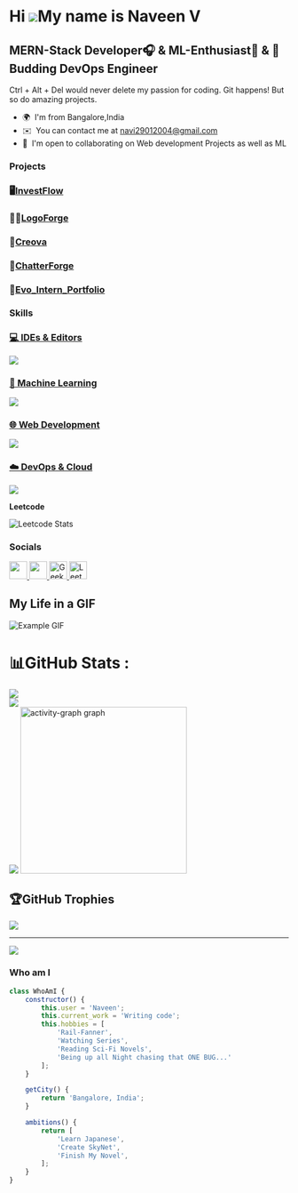 Hi ![](https://user-images.githubusercontent.com/18350557/176309783-0785949b-9127-417c-8b55-ab5a4333674e.gif)My name is Naveen V
================================================================================================================================

MERN-Stack Developer🎧 & ML-Enthusiast🤖 & 🩻Budding DevOps Engineer
--------------------

Ctrl + Alt + Del would never delete my passion for coding. Git happens! But so do amazing projects.

* 🌍  I'm from Bangalore,India
* ✉️  You can contact me at [navi29012004@gmail.com](mailto:navi29012004@gmail.com)
* 🤝  I'm open to collaborating on Web development Projects as well as ML


### Projects
<h3>🖥️<a href="https://main.d1pls9soqnfwtf.amplifyapp.com/dashboard">InvestFlow</a></h3>
<h3>🧑‍🚒<a href="https://logoforge.vercel.app/">LogoForge</a></h3>
<h3>🔪<a href="https://creova.vercel.app/">Creova</a></h3>
<h3>💬<a href="https://chatterforge.onrender.com/">ChatterForge</a></h3>
<h3>👾<a href="https://evo-website.vercel.app/">Evo_Intern_Portfolio</a></h3>


### Skills


<p align="left">
  <a href="https://skillicons.dev">
  <!-- IDEs -->
  <h3>💻 IDEs & Editors</h3>
    <img src="https://skillicons.dev/icons?i=vscode,eclipse,androidstudio,replit" />

  <!-- Machine Learning -->
  <h3>🤖 Machine Learning</h3>
    <img src="https://skillicons.dev/icons?i=python,pytorch,tensorflow,sklearn,matlab" />

  <!-- Web Development -->
  <h3>🌐 Web Development</h3>
    <img src="https://skillicons.dev/icons?i=html,css,js,react,vue,tailwind,vite,bootstrap,jquery,express,mongodb,nodejs,npm,firebase,postgres,prisma,redux,figma,postman" />

  <!-- DevOps & Cloud -->
  <h3>☁️ DevOps & Cloud</h3>
    <img src="https://skillicons.dev/icons?i=aws,git,github,heroku,docker,jenkins,linux,redhat,bash,mysql" />
  </a>
</p>



<b>Leetcode</b>


![Leetcode Stats](https://leetcard.jacoblin.cool/naveen_2924)


### Socials

<p align="left">
  <a href="https://www.linkedin.com/in/naveen-v-a03390287/" target="_blank" rel="noreferrer">
    <picture>
      <source media="(prefers-color-scheme: dark)" srcset="https://raw.githubusercontent.com/danielcranney/readme-generator/main/public/icons/socials/linkedin-dark.svg" />
      <source media="(prefers-color-scheme: light)" srcset="https://raw.githubusercontent.com/danielcranney/readme-generator/main/public/icons/socials/linkedin.svg" />
      <img src="https://raw.githubusercontent.com/danielcranney/readme-generator/main/public/icons/socials/linkedin.svg" width="32" height="32" />
    </picture>
  </a>
  <a href="https://www.instagram.com/naveen_2924/" target="_blank" rel="noreferrer">
    <picture>
      <source media="(prefers-color-scheme: dark)" srcset="https://raw.githubusercontent.com/danielcranney/readme-generator/main/public/icons/socials/instagram-dark.svg" />
      <source media="(prefers-color-scheme: light)" srcset="https://raw.githubusercontent.com/danielcranney/readme-generator/main/public/icons/socials/instagram.svg" />
      <img src="https://raw.githubusercontent.com/danielcranney/readme-generator/main/public/icons/socials/instagram.svg" width="32" height="32" />
    </picture>
  </a>
  <a href="https://www.geeksforgeeks.org/user/navi2909zsn/" target="_blank" rel="noreferrer">
    <img src="https://upload.wikimedia.org/wikipedia/commons/4/43/GeeksforGeeks.svg" width="32" height="32" alt="GeeksforGeeks" />
  </a>
  <a href="https://leetcode.com/u/naveen_2924/" target="_blank" rel="noreferrer">
    <img src="https://upload.wikimedia.org/wikipedia/commons/1/19/LeetCode_logo_black.png" width="32" height="32" alt="LeetCode" />
  </a>
</p>


## My Life in a GIF

![Example GIF](https://user-images.githubusercontent.com/74038190/225813708-98b745f2-7d22-48cf-9150-083f1b00d6c9.gif)



# 📊GitHub Stats :
![](https://github-readme-stats.vercel.app/api?username=nav2924&theme=radical&hide_border=false&include_all_commits=false&count_private=false)<br/>
![](https://github-readme-streak-stats.herokuapp.com/?user=nav2924&theme=radical&hide_border=false)<br/>
![](https://github-readme-stats.vercel.app/api/top-langs/?username=nav2924&theme=radical&hide_border=false&include_all_commits=false&count_private=false&layout=compact)
<img src="https://github-readme-activity-graph.vercel.app/graph?username=nav2924&radius=16&theme=react-dark&area=true&order=5" height="300" alt="activity-graph graph"  />


## 🏆GitHub Trophies
![](https://github-trophies.vercel.app/?username=nav2924&theme=radical&no-frame=false&no-bg=false&margin-w=4)

---
[![](https://visitcount.itsvg.in/api?id=nav2924&icon=0&color=0)](https://visitcount.itsvg.in)


### Who am I


```javascript
class WhoAmI {
    constructor() {
        this.user = 'Naveen';
        this.current_work = 'Writing code';
        this.hobbies = [
            'Rail-Fanner',
            'Watching Series',
            'Reading Sci-Fi Novels',
            'Being up all Night chasing that ONE BUG...'
        ];
    }

    getCity() {
        return 'Bangalore, India';
    }

    ambitions() {
        return [
            'Learn Japanese',
            'Create SkyNet',
            'Finish My Novel',
        ];
    }
}




